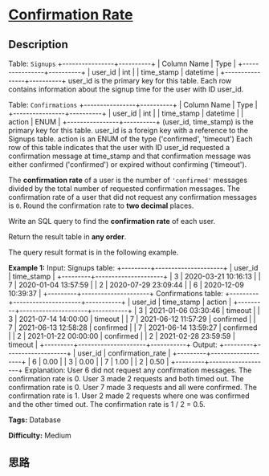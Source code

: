 # [Confirmation Rate][title]

## Description

Table: `Signups`
            +----------------+----------+    | Column Name    | Type     |    +----------------+----------+    | user_id        | int      |    | time_stamp     | datetime |    +----------------+----------+    user_id is the primary key for this table.    Each row contains information about the signup time for the user with ID user_id.    



Table: `Confirmations`
            +----------------+----------+    | Column Name    | Type     |    +----------------+----------+    | user_id        | int      |    | time_stamp     | datetime |    | action         | ENUM     |    +----------------+----------+    (user_id, time_stamp) is the primary key for this table.    user_id is a foreign key with a reference to the Signups table.    action is an ENUM of the type ('confirmed', 'timeout')    Each row of this table indicates that the user with ID user_id requested a confirmation message at time_stamp and that confirmation message was either confirmed ('confirmed') or expired without confirming ('timeout').    



The **confirmation rate** of a user is the number of `'confirmed'` messages
divided by the total number of requested confirmation messages. The
confirmation rate of a user that did not request any confirmation messages is
`0`. Round the confirmation rate to **two decimal** places.

Write an SQL query to find the **confirmation rate** of each user.

Return the result table in **any order**.

The query result format is in the following example.



**Example 1:**
            Input:     Signups table:    +---------+---------------------+    | user_id | time_stamp          |    +---------+---------------------+    | 3       | 2020-03-21 10:16:13 |    | 7       | 2020-01-04 13:57:59 |    | 2       | 2020-07-29 23:09:44 |    | 6       | 2020-12-09 10:39:37 |    +---------+---------------------+    Confirmations table:    +---------+---------------------+-----------+    | user_id | time_stamp          | action    |    +---------+---------------------+-----------+    | 3       | 2021-01-06 03:30:46 | timeout   |    | 3       | 2021-07-14 14:00:00 | timeout   |    | 7       | 2021-06-12 11:57:29 | confirmed |    | 7       | 2021-06-13 12:58:28 | confirmed |    | 7       | 2021-06-14 13:59:27 | confirmed |    | 2       | 2021-01-22 00:00:00 | confirmed |    | 2       | 2021-02-28 23:59:59 | timeout   |    +---------+---------------------+-----------+    Output:     +---------+-------------------+    | user_id | confirmation_rate |    +---------+-------------------+    | 6       | 0.00              |    | 3       | 0.00              |    | 7       | 1.00              |    | 2       | 0.50              |    +---------+-------------------+    Explanation:     User 6 did not request any confirmation messages. The confirmation rate is 0.    User 3 made 2 requests and both timed out. The confirmation rate is 0.    User 7 made 3 requests and all were confirmed. The confirmation rate is 1.    User 2 made 2 requests where one was confirmed and the other timed out. The confirmation rate is 1 / 2 = 0.5.    


**Tags:** Database

**Difficulty:** Medium

## 思路

[title]: https://leetcode-cn.com/problems/confirmation-rate
